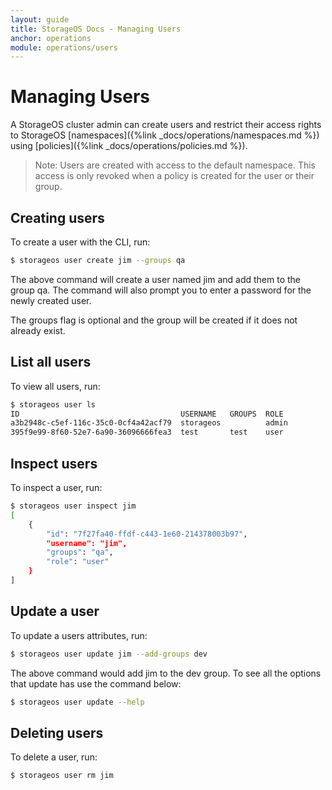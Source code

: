 ```yaml
---
layout: guide
title: StorageOS Docs - Managing Users
anchor: operations
module: operations/users
---
```


# Managing Users


A StorageOS cluster admin can create users and restrict their access rights to
StorageOS [namespaces]({%link _docs/operations/namespaces.md %}) using
[policies]({%link _docs/operations/policies.md %}).

>Note: Users are created with access to the default namespace. This access is
>only revoked when a policy is created for the user or their group. 

## Creating users

To create a user with the CLI, run:

```bash
$ storageos user create jim --groups qa
```
The above command will create a user named jim and add them to the group qa.
The command will also prompt you to enter a password for the newly created
user. 

The groups flag is optional and the group will be created if it does not
already exist. 

## List all users
To view all users, run:

```bash
$ storageos user ls
ID                                    USERNAME   GROUPS  ROLE
a3b2948c-c5ef-116c-35c0-0cf4a42acf79  storageos          admin
395f9e99-8f60-52e7-6a90-36096666fea3  test       test    user
```

## Inspect users
To inspect a user, run:
```bash
$ storageos user inspect jim
[
    {
        "id": "7f27fa40-ffdf-c443-1e60-214378003b97",
        "username": "jim",
        "groups": "qa",
        "role": "user"
    }
]
```

## Update a user
To update a users attributes, run:

```bash
$ storageos user update jim --add-groups dev
```
The above command would add jim to the dev group. To see all the options that
update has use the command below:

```bash
$ storageos user update --help
```

## Deleting users
To delete a user, run:

```bash
$ storageos user rm jim
```
